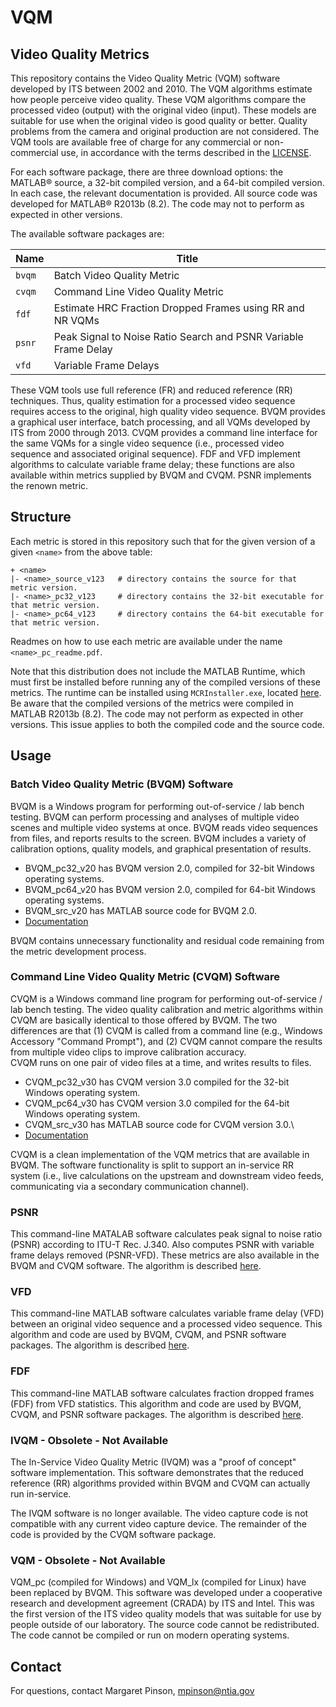 # VQM
## Video Quality Metrics
This repository contains the Video Quality Metric (VQM) software developed by ITS between 2002 and 2010. 
The VQM algorithms estimate how people perceive video quality. These VQM algorithms compare the processed video (output) with the original video (input). These models are suitable for use when the original video is good quality or better. Quality problems from the camera and original production are not considered. 
The VQM tools are available free of charge for any commercial or non-commercial use, in accordance with the terms described in the [LICENSE](https://github.com/NTIA/vqm/blob/master/LICENSE.md).

For each software package, there are three download options: the MATLAB® source, a 32-bit compiled version, and a 64-bit compiled version. In each case, the relevant documentation is provided. All source code was developed for MATLAB® R2013b (8.2). The code may not to perform as expected in other versions.

The available software packages are:

| Name | Title |
| ---- | ----- |
| `bvqm` | Batch Video Quality Metric |
| `cvqm` | Command Line Video Quality Metric |
| `fdf` | Estimate HRC Fraction Dropped Frames using RR and NR VQMs |
| `psnr` | Peak Signal to Noise Ratio Search and PSNR Variable Frame Delay |
| `vfd` | Variable Frame Delays |

These VQM tools use full reference (FR) and reduced reference (RR) techniques. Thus, quality estimation for a processed video sequence requires access to the original, high quality video sequence. BVQM provides a graphical user interface, batch processing, and all VQMs developed by ITS from 2000 through 2013. CVQM provides a command line interface for the same VQMs for a single video sequence (i.e., processed video sequence and associated original sequence). FDF and VFD implement algorithms to calculate variable frame delay; these functions are also available within metrics supplied by BVQM and CVQM. PSNR implements the renown metric.  

## Structure

Each metric is stored in this repository such that for the given version of a given `<name>` from the above table:
``` 
+ <name>
|- <name>_source_v123   # directory contains the source for that metric version.
|- <name>_pc32_v123     # directory contains the 32-bit executable for that metric version. 
|- <name>_pc64_v123     # directory contains the 64-bit executable for that metric version.
```

Readmes on how to use each metric are available under the name `<name>_pc_readme.pdf`.

Note that this distribution does not include the MATLAB Runtime, which must first be installed before running any of the compiled versions of these metrics. The runtime can be installed using `MCRInstaller.exe`, located [here](https://www.mathworks.com/products/compiler/matlab-runtime.html). Be aware that the compiled versions of the metrics were compiled in MATLAB R2013b (8.2). The code may not perform as expected in other versions. This issue applies to both the compiled code and the source code. 

## Usage

### Batch Video Quality Metric (BVQM) Software 
BVQM is a Windows program for performing out-of-service / lab bench testing. 
BVQM can perform processing and analyses of multiple video scenes and multiple video systems at once. 
BVQM reads video sequences from files, and reports results to the screen. 
BVQM includes a variety of calibration options, quality models, and graphical presentation of results. 

* BVQM_pc32_v20 has BVQM version 2.0, compiled for 32-bit Windows operating systems.
* BVQM_pc64_v20 has BVQM version 2.0, compiled for 64-bit Windows operating systems.
* BVQM_src_v20 has MATLAB source code for BVQM 2.0.
* [Documentation](https://its.ntia.gov/publications/details.aspx?pub=2558)

BVQM contains unnecessary functionality and residual code remaining from the metric development process. 

### Command Line Video Quality Metric (CVQM) Software
CVQM is a Windows command line program for performing out-of-service / lab bench testing. The video quality calibration and metric algorithms within CVQM are basically identical to those offered by BVQM. 
The two differences are that (1) CVQM is called from a command line (e.g., Windows Accessory "Command Prompt"), and (2) CVQM cannot compare the results from multiple video clips to improve calibration accuracy.  
CVQM runs on one pair of video files at a time, and writes results to files. 

* CVQM_pc32_v30 has CVQM version 3.0 compiled for the 32-bit Windows operating system.
* CVQM_pc64_v30 has CVQM version 3.0 compiled for the 64-bit Windows operating system.
* CVQM_src_v30 has MATLAB source code for CVQM version 3.0.\
* [Documentation](CVQM.md)

CVQM is a clean implementation of the VQM metrics that are available in BVQM. 
The software functionality is split to support an in-service RR system (i.e., live calculations on the upstream and downstream video feeds, communicating via a secondary communication channel). 

### PSNR
This command-line MATALAB software calculates peak signal to noise ratio (PSNR) according to ITU-T Rec. J.340. Also computes PSNR with variable frame delays removed (PSNR-VFD). These metrics are also available in the BVQM and CVQM software.
The algorithm is described [here](https://its.ntia.gov/publications/details.aspx?pub=2500).

### VFD
This command-line MATLAB software calculates variable frame delay (VFD) between an original video sequence and a processed video sequence. This algorithm and code are used by BVQM, CVQM, and PSNR software packages.
The algorithm is described [here](https://its.ntia.gov/publications/2500.aspx).

### FDF
This command-line MATLAB software calculates fraction dropped frames (FDF) from VFD statistics. This algorithm and code are used by BVQM, CVQM, and PSNR software packages.
The algorithm is described [here](https://its.ntia.gov/publications/2493.aspx).

### IVQM - Obsolete - Not Available
The In-Service Video Quality Metric (IVQM) was a "proof of concept" software implementation.
This software demonstrates that the reduced reference (RR) algorithms provided within BVQM and CVQM can actually run in-service. 

The IVQM software is no longer available. 
The video capture code is not compatible with any current video capture device.
The remainder of the code is provided by the CVQM software package. 

### VQM - Obsolete - Not Available
VQM_pc (compiled for Windows) and VQM_lx (compiled for Linux) have been replaced by BVQM. 
This software was developed under a cooperative research and development agreement (CRADA) by ITS and Intel. 
This was the first version of the ITS video quality models that was suitable for use by people outside of our laboratory. 
The source code cannot be redistributed.
The code cannot be compiled or run on modern operating systems.

## Contact

For questions, contact Margaret Pinson, <a href="mailto:mpinson@ntia.gov">mpinson@ntia.gov</a>
